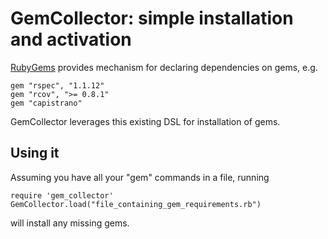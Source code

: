# GemCollector: simple installation and activation

[RubyGems](http://rubygems.org/) provides mechanism for declaring dependencies on gems, e.g.

    gem "rspec", "1.1.12"
    gem "rcov", ">= 0.8.1"
    gem "capistrano"

GemCollector leverages this existing DSL for installation of gems.  

## Using it

Assuming you have all your "gem" commands in a file, running

    require 'gem_collector'
    GemCollector.load("file_containing_gem_requirements.rb") 

will install any missing gems.
